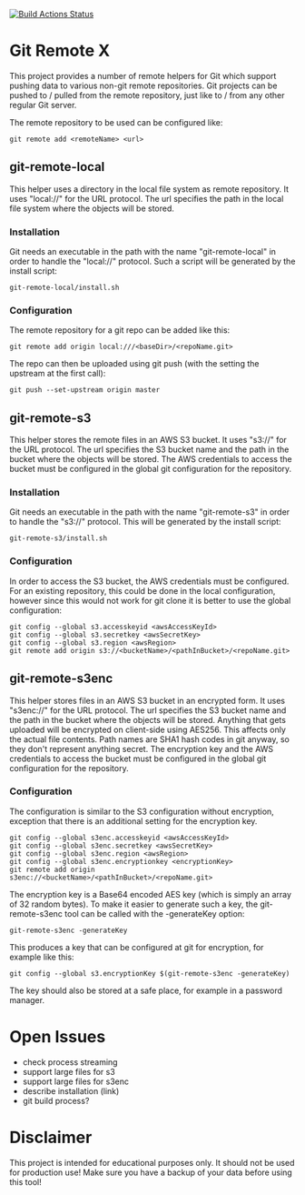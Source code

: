 [![Build Actions Status](https://github.com/phaensgen/git-remote-x/workflows/build/badge.svg)](https://github.com/phaensgen/git-remote-x/actions)

# Git Remote X
This project provides a number of remote helpers for Git which support pushing data to various non-git remote repositories.
Git projects can be pushed to / pulled from the remote repository, just like to / from any other regular Git server.

The remote repository to be used can be configured like:

```
git remote add <remoteName> <url>
```

## git-remote-local
This helper uses a directory in the local file system as remote repository. It uses "local://" for the URL protocol.
The url specifies the path in the local file system where the objects will be stored.

### Installation
Git needs an executable in the path with the name "git-remote-local" in order to handle the "local://" protocol.
Such a script will be generated by the install script:

```
git-remote-local/install.sh
```

### Configuration
The remote repository for a git repo can be added like this:

```
git remote add origin local:///<baseDir>/<repoName.git>
```

The repo can then be uploaded using git push (with the setting the upstream at the first call):

```
git push --set-upstream origin master
```

## git-remote-s3
This helper stores the remote files in an AWS S3 bucket. It uses "s3://" for the URL protocol.
The url specifies the S3 bucket name and the path in the bucket where the objects will be stored.
The AWS credentials to access the bucket must be configured in the global git configuration for the repository.

### Installation
Git needs an executable in the path with the name "git-remote-s3" in order to handle the "s3://" protocol.
This will be generated by the install script:

```
git-remote-s3/install.sh
```

### Configuration
In order to access the S3 bucket, the AWS credentials must be configured. For an existing repository, this could be
done in the local configuration, however since this would not work for git clone it is better to use the global configuration:

```
git config --global s3.accesskeyid <awsAccessKeyId>
git config --global s3.secretkey <awsSecretKey>
git config --global s3.region <awsRegion>
git remote add origin s3://<bucketName>/<pathInBucket>/<repoName.git>
```


## git-remote-s3enc
This helper stores files in an AWS S3 bucket in an encrypted form. It uses "s3enc://" for the URL protocol.
The url specifies the S3 bucket name and the path in the bucket where the objects will be stored.
Anything that gets uploaded will be encrypted on client-side using AES256. This affects only the actual file contents.
Path names are SHA1 hash codes in git anyway, so they don't represent anything secret.
The encryption key and the AWS credentials to access the bucket must be configured in the global git configuration for the repository.

### Configuration

The configuration is similar to the S3 configuration without encryption, exception that there is an additional setting for the
encryption key.

```
git config --global s3enc.accesskeyid <awsAccessKeyId>
git config --global s3enc.secretkey <awsSecretKey>
git config --global s3enc.region <awsRegion>
git config --global s3enc.encryptionkey <encryptionKey>
git remote add origin s3enc://<bucketName>/<pathInBucket>/<repoName.git>
```

The encryption key is a Base64 encoded AES key (which is simply an array of 32 random bytes). To make it easier to generate such a key,
the git-remote-s3enc tool can be called with the -generateKey option:

```
git-remote-s3enc -generateKey
```

This produces a key that can be configured at git for encryption, for example like this:

```
git config --global s3.encryptionKey $(git-remote-s3enc -generateKey)
```

The key should also be stored at a safe place, for example in a password manager.


# Open Issues
* check process streaming
* support large files for s3
* support large files for s3enc
* describe installation (link)
* git build process?

# Disclaimer
This project is intended for educational purposes only. It should not be used for production use! Make sure you have a backup of your data
before using this tool!
